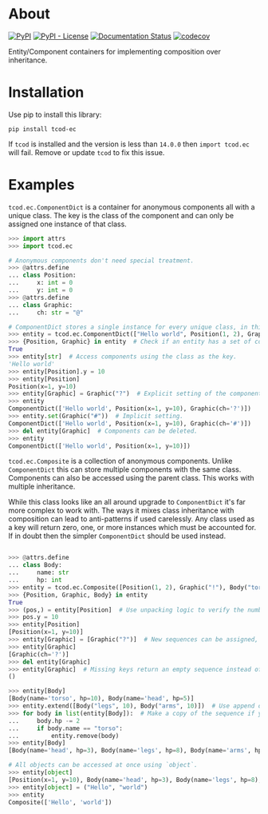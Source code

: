 # About

[![PyPI](https://img.shields.io/pypi/v/tcod-ec)](https://pypi.org/project/tcod-ec/)
[![PyPI - License](https://img.shields.io/pypi/l/tcod-ec)](https://github.com/HexDecimal/python-tcod-ec/blob/main/LICENSE)
[![Documentation Status](https://readthedocs.org/projects/python-tcod-ec/badge/?version=latest)](https://python-tcod-ec.readthedocs.io)
[![codecov](https://codecov.io/gh/HexDecimal/python-tcod-ec/branch/main/graph/badge.svg?token=UP161WEo0s)](https://codecov.io/gh/HexDecimal/python-tcod-ec)

Entity/Component containers for implementing composition over inheritance.

# Installation

Use pip to install this library:
```
pip install tcod-ec
```

If `tcod` is installed and the version is less than `14.0.0` then `import tcod.ec` will fail.
Remove or update `tcod` to fix this issue.

# Examples

`tcod.ec.ComponentDict` is a container for anonymous components all with a unique class.
The key is the class of the component and can only be assigned one instance of that class.

```py
>>> import attrs
>>> import tcod.ec

# Anonymous components don't need special treatment.
>>> @attrs.define
... class Position:
...     x: int = 0
...     y: int = 0
>>> @attrs.define
... class Graphic:
...     ch: str = "@"

# ComponentDict stores a single instance for every unique class, in this case: [str, Position, Graphic]
>>> entity = tcod.ec.ComponentDict(["Hello world", Position(1, 2), Graphic("!")])
>>> {Position, Graphic} in entity  # Check if an entity has a set of components.
True
>>> entity[str]  # Access components using the class as the key.
'Hello world'
>>> entity[Position].y = 10
>>> entity[Position]
Position(x=1, y=10)
>>> entity[Graphic] = Graphic("?")  # Explicit setting of the component.
>>> entity
ComponentDict(['Hello world', Position(x=1, y=10), Graphic(ch='?')])
>>> entity.set(Graphic("#"))  # Implicit setting.
ComponentDict(['Hello world', Position(x=1, y=10), Graphic(ch='#')])
>>> del entity[Graphic]  # Components can be deleted.
>>> entity
ComponentDict(['Hello world', Position(x=1, y=10)])

```

`tcod.ec.Composite` is a collection of anonymous components.
Unlike `ComponentDict` this can store multiple components with the same class.
Components can also be accessed using the parent class.
This works with multiple inheritance.

While this class looks like an all around upgrade to `ComponentDict` it's far more complex to work with.
The ways it mixes class inheritance with composition can lead to anti-patterns if used carelessly.
Any class used as a key will return zero, one, or more instances which must be accounted for.
If in doubt then the simpler `ComponentDict` should be used instead.

```py

>>> @attrs.define
... class Body:
...     name: str
...     hp: int
>>> entity = tcod.ec.Composite([Position(1, 2), Graphic("!"), Body("torso", 10), Body("head", 5)])
>>> {Position, Graphic, Body} in entity
True
>>> (pos,) = entity[Position]  # Use unpacking logic to verify the number of elements.
>>> pos.y = 10
>>> entity[Position]
[Position(x=1, y=10)]
>>> entity[Graphic] = [Graphic("?")]  # New sequences can be assigned, this deletes all previous instances of that key.
>>> entity[Graphic]
[Graphic(ch='?')]
>>> del entity[Graphic]
>>> entity[Graphic]  # Missing keys return an empty sequence instead of KeyError.
()

>>> entity[Body]
[Body(name='torso', hp=10), Body(name='head', hp=5)]
>>> entity.extend([Body("legs", 10), Body("arms", 10)])  # Use append or extend to add new instances.
>>> for body in list(entity[Body]):  # Make a copy of the sequence if you intend to remove values during iteration.
...     body.hp -= 2
...     if body.name == "torso":
...         entity.remove(body)
>>> entity[Body]
[Body(name='head', hp=3), Body(name='legs', hp=8), Body(name='arms', hp=8)]

# All objects can be accessed at once using `object`.
>>> entity[object]
[Position(x=1, y=10), Body(name='head', hp=3), Body(name='legs', hp=8), Body(name='arms', hp=8)]
>>> entity[object] = ("Hello", "world")
>>> entity
Composite(['Hello', 'world'])

```
